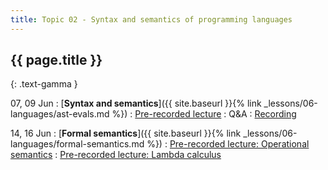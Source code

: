 ```yaml
---
title: Topic 02 - Syntax and semantics of programming languages
---
```


## {{ page.title }}
{: .text-gamma }

07, 09 Jun
: [**Syntax and semantics**]({{ site.baseurl }}{% link _lessons/06-languages/ast-evals.md %})
  : [Pre-recorded lecture](https://www.youtube.com/playlist?list=PLeIbBi3CwMZzxem8S2aFUUqD5zkaWXYLB)
: Q&A
  : [Recording](https://youtu.be/FRB2eWoPjL0)

14, 16 Jun
: [**Formal semantics**]({{ site.baseurl }}{% link _lessons/06-languages/formal-semantics.md %})
  : [Pre-recorded lecture: Operational semantics](https://youtube.com/playlist?list=PLeIbBi3CwMZziVG93gcNT__X_xmmtM8ir)
  : [Pre-recorded lecture: Lambda calculus](https://youtube.com/playlist?list=PLeIbBi3CwMZxFVZX1yGTiGiJO7gWd4YJ5)
